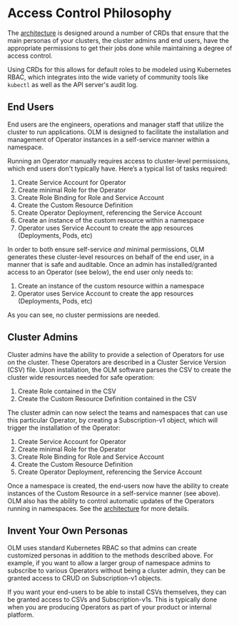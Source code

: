 # Access Control Philosophy

The [architecture][arch] is designed around a number of CRDs that ensure that the main personas of your clusters, the cluster admins and end users, have the appropriate permissions to get their jobs done while maintaining a degree of access control.

Using CRDs for this allows for default roles to be modeled using Kubernetes RBAC, which integrates into the wide variety of community tools like `kubectl` as well as the API server's audit log.

## End Users

End users are the engineers, operations and manager staff that utilize the cluster to run applications. OLM is designed to facilitate the installation and management of Operator instances in a self-service manner within a namespace.

Running an Operator manually requires access to cluster-level permissions, which end users don't typically have. Here’s a typical list of tasks required:

1. Create Service Account for Operator
1. Create minimal Role for the Operator
1. Create Role Binding for Role and Service Account
1. Create the Custom Resource Definition
1. Create Operator Deployment, referencing the Service Account
1. Create an instance of the custom resource within a namespace
1. Operator uses Service Account to create the app resources (Deployments, Pods, etc)

In order to both ensure self-service _and_ minimal permissions, OLM generates these cluster-level resources on behalf of the end user, in a manner that is safe and auditable. Once an admin has installed/granted access to an Operator (see below), the end user only needs to:

1. Create an instance of the custom resource within a namespace
1. Operator uses Service Account to create the app resources (Deployments, Pods, etc)

As you can see, no cluster permissions are needed.

## Cluster Admins

Cluster admins have the ability to provide a selection of Operators for use on the cluster. These Operators are described in a Cluster Service Version (CSV) file. Upon installation, the OLM software parses the CSV to create the cluster wide resources needed for safe operation:

1. Create Role contained in the CSV
1. Create the Custom Resource Definition contained in the CSV

The cluster admin can now select the teams and namespaces that can use this particular Operator, by creating a Subscription-v1 object, which will trigger the installation of the Operator:

1. Create Service Account for Operator
1. Create minimal Role for the Operator
1. Create Role Binding for Role and Service Account
1. Create the Custom Resource Definition
1. Create Operator Deployment, referencing the Service Account

Once a namespace is created, the end-users now have the ability to create instances of the Custom Resource in a self-service manner (see above). OLM also has the ability to control automatic updates of the Operators running in namespaces. See the [architecture][arch] for more details.

## Invent Your Own Personas

OLM uses standard Kubernetes RBAC so that admins can create customized personas in addition to the methods described above. For example, if you want to allow a larger group of namespace admins to subscribe to various Operators without being a cluster admin, they can be granted access to CRUD on Subscription-v1 objects.

If you want your end-users to be able to install CSVs themselves, they can be granted access to CSVs and Subscription-v1s. This is typically done when you are producing Operators as part of your product or internal platform.

[arch]: architecture.md
